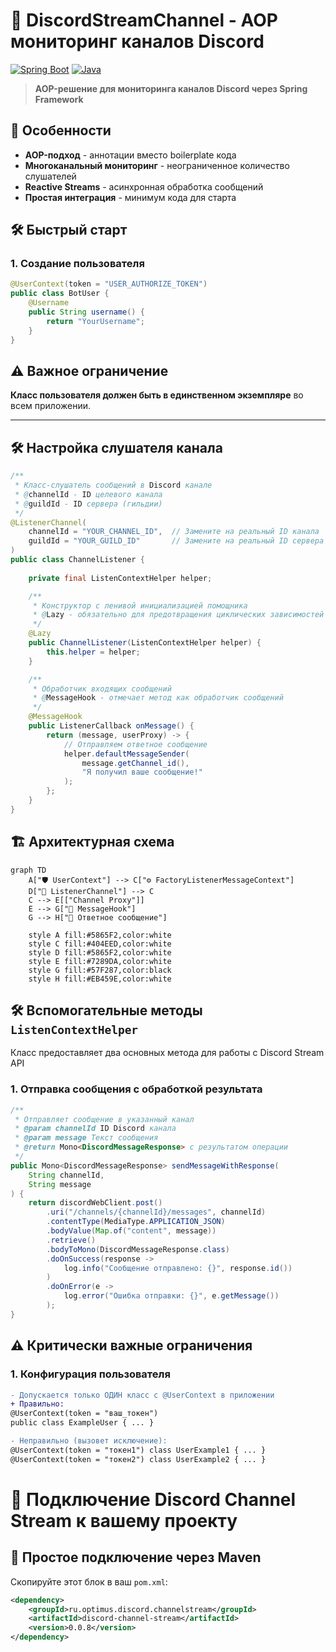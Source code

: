 # 🚀 DiscordStreamChannel - AOP мониторинг каналов Discord

[![Spring Boot](https://img.shields.io/badge/Spring_Boot-6DB33F?style=for-the-badge&logo=spring&logoColor=white)](https://spring.io/)
[![Java](https://img.shields.io/badge/Java-ED8B00?style=for-the-badge&logo=openjdk&logoColor=white)](https://java.com/)

> **AOP-решение для мониторинга каналов Discord через Spring Framework**

## 🌟 Особенности
- **AOP-подход** - аннотации вместо boilerplate кода
- **Многоканальный мониторинг** - неограниченное количество слушателей
- **Reactive Streams** - асинхронная обработка сообщений
- **Простая интеграция** - минимум кода для старта

## 🛠 Быстрый старт

### 1. Создание пользователя
```java
@UserContext(token = "USER_AUTHORIZE_TOKEN")
public class BotUser {
    @Username
    public String username() {
        return "YourUsername";
    }
}
```


## ⚠️ Важное ограничение
**Класс пользователя должен быть в единственном экземпляре** во всем приложении.

---

## 🛠 Настройка слушателя канала

```java
/**
 * Класс-слушатель сообщений в Discord канале
 * @channelId - ID целевого канала
 * @guildId - ID сервера (гильдии)
 */
@ListenerChannel(
    channelId = "YOUR_CHANNEL_ID",  // Замените на реальный ID канала
    guildId = "YOUR_GUILD_ID"       // Замените на реальный ID сервера
)
public class ChannelListener {
    
    private final ListenContextHelper helper;

    /**
     * Конструктор с ленивой инициализацией помощника
     * @Lazy - обязательно для предотвращения циклических зависимостей
     */
    @Lazy
    public ChannelListener(ListenContextHelper helper) {
        this.helper = helper;
    }

    /**
     * Обработчик входящих сообщений
     * @MessageHook - отмечает метод как обработчик сообщений
     */
    @MessageHook
    public ListenerCallback onMessage() {
        return (message, userProxy) -> {
            // Отправляем ответное сообщение
            helper.defaultMessageSender(
                message.getChannel_id(), 
                "Я получил ваше сообщение!"
            );
        };
    }
}
```

## 🏗 Архитектурная схема

```mermaid
graph TD
    A["🛡 UserContext"] --> C["⚙ FactoryListenerMessageContext"]
    D["📡 ListenerChannel"] --> C
    C --> E[["Channel Proxy"]]
    E --> G["🔄 MessageHook"]
    G --> H["💬 Ответное сообщение"]
    
    style A fill:#5865F2,color:white
    style C fill:#404EED,color:white
    style D fill:#5865F2,color:white
    style E fill:#7289DA,color:white
    style G fill:#57F287,color:black
    style H fill:#EB459E,color:white
```

## 🛠️ Вспомогательные методы `ListenContextHelper`

Класс предоставляет два основных метода для работы с Discord Stream API

### 1. Отправка сообщения с обработкой результата
```java
/**
 * Отправляет сообщение в указанный канал
 * @param channelId ID Discord канала
 * @param message Текст сообщения
 * @return Mono<DiscordMessageResponse> с результатом операции
 */
public Mono<DiscordMessageResponse> sendMessageWithResponse(
    String channelId, 
    String message
) {
    return discordWebClient.post()
        .uri("/channels/{channelId}/messages", channelId)
        .contentType(MediaType.APPLICATION_JSON)
        .bodyValue(Map.of("content", message))
        .retrieve()
        .bodyToMono(DiscordMessageResponse.class)
        .doOnSuccess(response -> 
            log.info("Сообщение отправлено: {}", response.id())
        )
        .doOnError(e -> 
            log.error("Ошибка отправки: {}", e.getMessage())
        );
}
```

## ⚠️ Критически важные ограничения

### 1. Конфигурация пользователя
```diff
- Допускается только ОДИН класс с @UserContext в приложении
+ Правильно:
@UserContext(token = "ваш_токен")
public class ExampleUser { ... }

- Неправильно (вызовет исключение):
@UserContext(token = "токен1") class UserExample1 { ... }
@UserContext(token = "токен2") class UserExample2 { ... }
```

# 🚀 Подключение Discord Channel Stream к вашему проекту

## 📌 Простое подключение через Maven

Скопируйте этот блок в ваш `pom.xml`:

```xml
<dependency>
    <groupId>ru.optimus.discord.channelstream</groupId>
    <artifactId>discord-channel-stream</artifactId>
    <version>0.0.8</version>
</dependency>
```
